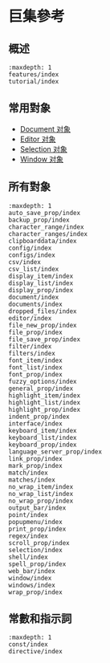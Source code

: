 # 巨集參考

## 概述

```{toctree}
:maxdepth: 1
features/index
tutorial/index
```

## 常用對象

- [Document 对象](document/index)
- [Editor 对象](editor/index)
- [Selection 对象](selection/index)
- [Window 对象](window/index)

## 所有對象

```{toctree}
:maxdepth: 1
auto_save_prop/index
backup_prop/index
character_range/index
character_ranges/index
clipboarddata/index
config/index
configs/index
csv/index
csv_list/index
display_item/index
display_list/index
display_prop/index
document/index
documents/index
dropped_files/index
editor/index
file_new_prop/index
file_prop/index
file_save_prop/index
filter/index
filters/index
font_item/index
font_list/index
font_prop/index
fuzzy_options/index
general_prop/index
highlight_item/index
highlight_list/index
highlight_prop/index
indent_prop/index
interface/index
keyboard_item/index
keyboard_list/index
keyboard_prop/index
language_server_prop/index
link_prop/index
mark_prop/index
match/index
matches/index
no_wrap_item/index
no_wrap_list/index
no_wrap_prop/index
output_bar/index
point/index
popupmenu/index
print_prop/index
regex/index
scroll_prop/index
selection/index
shell/index
spell_prop/index
web_bar/index
window/index
windows/index
wrap_prop/index
```

## 常數和指示詞

```{toctree}
:maxdepth: 1
const/index
directive/index
```
